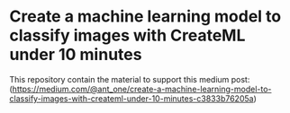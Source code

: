 # Create a machine learning model to classify images with CreateML under 10 minutes

This repository contain the material to support this medium post: (https://medium.com/@ant_one/create-a-machine-learning-model-to-classify-images-with-createml-under-10-minutes-c3833b76205a)
